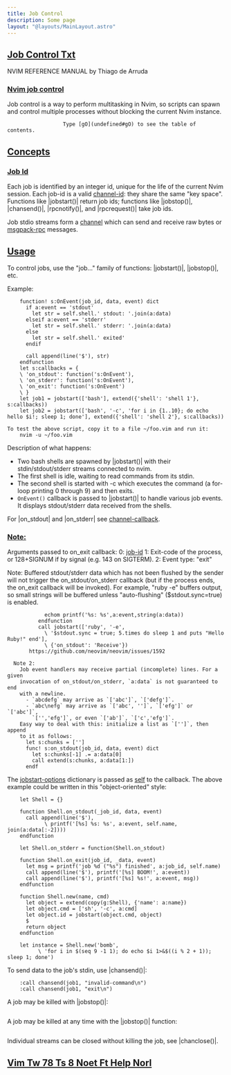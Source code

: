 ```yaml
---
title: Job Control
description: Some page
layout: "@layouts/MainLayout.astro"
---
```



## <a id="Nvim" class="section-title" href="#Nvim"> Job Control Txt</a> 

NVIM REFERENCE MANUAL    by Thiago de Arruda


### <a id="job job-control" class="section-title" href="#job job-control">Nvim job control</a>

Job control is a way to perform multitasking in Nvim, so scripts can spawn and
control multiple processes without blocking the current Nvim instance.

				      Type [gO](undefined#gO) to see the table of contents.


## <a id="" class="section-title" href="#">Concepts</a> 

### <a id="job-id" class="section-title" href="#job-id">Job Id</a>

Each job is identified by an integer id, unique for the life of the current
Nvim session. Each job-id is a valid [channel-id](undefined#channel-id): they share the same "key
space". Functions like |jobstart()| return job ids; functions like
|jobstop()|, |chansend()|, |rpcnotify()|, and |rpcrequest()| take job ids.

Job stdio streams form a [channel](undefined#channel) which can send and receive raw bytes or
[msgpack-rpc](undefined#msgpack-rpc) messages.


## <a id="job-control-usage" class="section-title" href="#job-control-usage">Usage</a> 

To control jobs, use the "job…" family of functions: |jobstart()|,
|jobstop()|, etc.

Example:
```
    function! s:OnEvent(job_id, data, event) dict
      if a:event == 'stdout'
        let str = self.shell.' stdout: '.join(a:data)
      elseif a:event == 'stderr'
        let str = self.shell.' stderr: '.join(a:data)
      else
        let str = self.shell.' exited'
      endif

      call append(line('$'), str)
    endfunction
    let s:callbacks = {
    \ 'on_stdout': function('s:OnEvent'),
    \ 'on_stderr': function('s:OnEvent'),
    \ 'on_exit': function('s:OnEvent')
    \ }
    let job1 = jobstart(['bash'], extend({'shell': 'shell 1'}, s:callbacks))
    let job2 = jobstart(['bash', '-c', 'for i in {1..10}; do echo hello $i!; sleep 1; done'], extend({'shell': 'shell 2'}, s:callbacks))

To test the above script, copy it to a file ~/foo.vim and run it:
    nvim -u ~/foo.vim
```

Description of what happens:
  - Two bash shells are spawned by |jobstart()| with their stdin/stdout/stderr
    streams connected to nvim.
  - The first shell is idle, waiting to read commands from its stdin.
  - The second shell is started with -c which executes the command (a for-loop
    printing 0 through 9) and then exits.
  - `OnEvent()` callback is passed to |jobstart()| to handle various job
    events. It displays stdout/stderr data received from the shells.

For |on_stdout| and |on_stderr| see [channel-callback](undefined#channel-callback).
### <a id="on_exit" class="section-title" href="#on_exit">Note:</a>
Arguments passed to on_exit callback:
  0: [job-id](undefined#job-id)
  1: Exit-code of the process, or 128+SIGNUM if by signal (e.g. 143 on SIGTERM).
  2: Event type: "exit"


  Note: Buffered stdout/stderr data which has not been flushed by the sender
	will not trigger the on_stdout/on_stderr callback (but if the process
	ends, the on_exit callback will be invoked).
        For example, "ruby -e" buffers output, so small strings will be
        buffered unless "auto-flushing" ($stdout.sync=true) is enabled.
```          function! Receive(job_id, data, event)
            echom printf('%s: %s',a:event,string(a:data))
          endfunction
          call jobstart(['ruby', '-e',
            \ '$stdout.sync = true; 5.times do sleep 1 and puts "Hello Ruby!" end'],
            \ {'on_stdout': 'Receive'})
       https://github.com/neovim/neovim/issues/1592

  Note 2:
	Job event handlers may receive partial (incomplete) lines. For a given
	invocation of on_stdout/on_stderr, `a:data` is not guaranteed to end
	with a newline.
	  - `abcdefg` may arrive as `['abc']`, `['defg']`.
	  - `abc\nefg` may arrive as `['abc', '']`, `['efg']` or `['abc']`,
	    `['','efg']`, or even `['ab']`, `['c','efg']`.
	Easy way to deal with this: initialize a list as `['']`, then append
	to it as follows:
	  let s:chunks = ['']
	  func! s:on_stdout(job_id, data, event) dict
	    let s:chunks[-1] .= a:data[0]
	    call extend(s:chunks, a:data[1:])
	  endf
```


The [jobstart-options](undefined#jobstart-options) dictionary is passed as [self](undefined#self) to the callback.
The above example could be written in this "object-oriented" style:
```
    let Shell = {}

    function Shell.on_stdout(_job_id, data, event)
      call append(line('$'),
            \ printf('[%s] %s: %s', a:event, self.name, join(a:data[:-2])))
    endfunction

    let Shell.on_stderr = function(Shell.on_stdout)

    function Shell.on_exit(job_id, _data, event)
      let msg = printf('job %d ("%s") finished', a:job_id, self.name)
      call append(line('$'), printf('[%s] BOOM!', a:event))
      call append(line('$'), printf('[%s] %s!', a:event, msg))
    endfunction

    function Shell.new(name, cmd)
      let object = extend(copy(g:Shell), {'name': a:name})
      let object.cmd = ['sh', '-c', a:cmd]
      let object.id = jobstart(object.cmd, object)
      $
      return object
    endfunction

    let instance = Shell.new('bomb',
          \ 'for i in $(seq 9 -1 1); do echo $i 1>&$((i % 2 + 1)); sleep 1; done')
```

To send data to the job's stdin, use |chansend()|:
```    :call chansend(job1, "ls\n")
    :call chansend(job1, "invalid-command\n")
    :call chansend(job1, "exit\n")
```

A job may be killed with |jobstop()|:
```    :call jobstop(job1)
```

A job may be killed at any time with the |jobstop()| function:
```    :call jobstop(job1)
```

Individual streams can be closed without killing the job, see |chanclose()|.


## <a id="" class="section-title" href="#">Vim Tw 78 Ts 8 Noet Ft Help Norl</a> 



